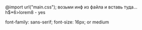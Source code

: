 # 
@import url("main.css"); возьми инф из файла и вставь туда...
h$*6>lorem8 - yes

 font-family: sans-serif;
    font-size: 16px; or medium




